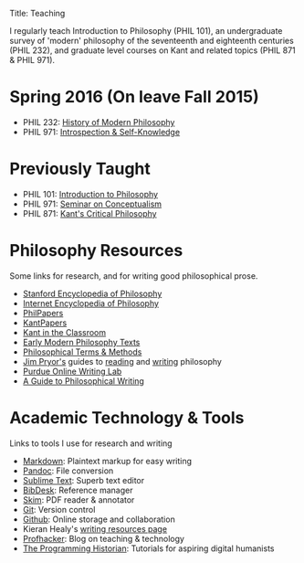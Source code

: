 Title: Teaching

I regularly teach Introduction to Philosophy (PHIL 101), an undergraduate survey of 
'modern' philosophy of the seventeenth and eighteenth centuries (PHIL 232), and graduate
level courses on Kant and related topics (PHIL 871 & PHIL 971).

# Spring 2016 (On leave Fall 2015)

- PHIL 232: [History of Modern Philosophy]({filename}/pages/phil232/phil232.md)
- PHIL 971: [Introspection & Self-Knowledge]({filename}/pages/phil971/phil971introspection/phil971introspection.md)

# Previously Taught #

- PHIL 101: [Introduction to Philosophy]({filename}/pages/phil101/phil101.md)
- PHIL 971: [Seminar on Conceptualism]({filename}/pages/phil971/phil971conceptualism/phil971conceptualism.md)
- PHIL 871: [Kant's Critical
  Philosophy]({filename}/pages/phil871/phil871kant/phil871kant.md)

# Philosophy Resources #

Some links for research, and for writing good philosophical prose.

- [Stanford Encyclopedia of Philosophy](http://plato.stanford.edu)
- [Internet Encyclopedia of Philosophy](http://www.iep.utm.edu/)
- [PhilPapers](http://philpapers.org)
- [KantPapers](http://kantpapers.org)
- [Kant in the Classroom](http://www.manchester.edu/kant/Home/index.htm)
- [Early Modern Philosophy Texts](http://earlymoderntexts.com)
- [Philosophical Terms & Methods](http://www.jimpryor.net/teaching/vocab/index.html)
- [Jim Pryor's](http://www.jimpryor.net) guides to [reading](http://www.jimpryor.net/teaching/guidelines/reading.html) and [writing](http://www.jimpryor.net/teaching/guidelines/writing.html) philosophy
- [Purdue Online Writing Lab](http://owl.english.purdue.edu/owl/)
- [A Guide to Philosophical Writing](http://writingproject.fas.harvard.edu/files/hwp/files/philosophical_writing.pdf)

# Academic Technology & Tools #

Links to tools I use for research and writing

- [Markdown](http://daringfireball.net/projects/markdown/): Plaintext markup 
  for easy writing
- [Pandoc](http://johnmacfarlane.net/pandoc/index.html): File conversion
- [Sublime Text](http://www.sublimetext.com): Superb text editor
- [BibDesk](http://bibdesk.sourceforge.net): Reference manager
- [Skim](http://skim-app.sourceforge.net): PDF reader & annotator
- [Git](http://git-scm.com): Version control
- [Github](https://education.github.com): Online storage and collaboration
- Kieran Healy's [writing resources page](http://kieranhealy.org/resources/)
- [Profhacker](http://chronicle.com/blogs/profhacker/): Blog on teaching &
  technology
- [The Programming Historian](http://programminghistorian.org): Tutorials for
  aspiring digital humanists
